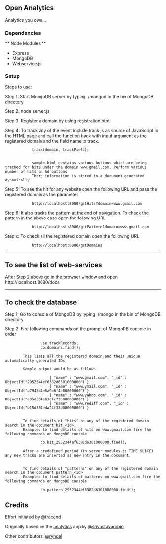 ## Open Analytics

Analytics you own... 


### Dependencies 

** Node Modules **
* Express
* MongoDB
* Webservice.js


### Setup

Steps to use:

Step 1: Start MongoDB server by typing ./mongod in the bin of MongoDB directory

Step 2: node server.js

Step 3: Register a domain by using registration.html

Step 4: To track any of the event include track.js as source of JavaScript in the HTML page and call the function track with input argument as
				the registered domain and the field name to track.

				track(domain, trackField);


				sample.html contains various buttons which are being tracked for hits under the domain www.gmail.com. Perform various number of hits on Ad buttons
				There information is stored in a document generated dynamically.

Step 5: To see the hit for any website open the following URL and pass the registered domain as the parameter
				
				http://localhost:8080/getHits?domain=www.gmail.com


Step 6: It also tracks the pattern at the end of navigation. To check the pattern in the above case open the following URL

				http://localhost:8080/getPattern?domain=www.gmail.com

Step x: To check all the registered domain open the following URL

				http://localhost:8080/getDomains



-------------------------------------------------------------------------------------------
To see the list of web-services
-------------------------------------------------------------------------------------------
After Step 2 above go in the browser window and open
http://localhost:8080/docs




-------------------------------------------------------------------------------------------
To check the database
-------------------------------------------------------------------------------------------
Step 1: Go to console of MongoDB by typing ./mongo in the bin of MongoDB directory

Step 2: Fire following commands on the prompt of MongoDB console in order 

					use trackRecords;
					db.domains.find();

			This lists all the registered domain and their unique automatically generated IDs
			
			Sample output would be as follows

						{ "name" : "www.gmail.com", "_id" : ObjectId("2952344ef6382d6301000000") }
						{ "name" : "www.ymail.com", "_id" : ObjectId("a794344e8a9b6f4e00000000") }
						{ "name" : "www.yahoo.com", "_id" : ObjectId("a35d354e03cfc73b00000000") }
						{ "name" : "www.rediff.com", "_id" : ObjectId("b15d354eda24f33d00000000") }


			To find details of "hits" on any of the registered domain search in the document hit_<id>.
			Example: to find details of hits on www.gmail.com fire the following commands on MongoDB console
				
					db.hit_2952344ef6382d6301000000.find();

			After a predefined period (in server_modules.js TIME_SLICE) any new tracks are inserted as new entry in the document.


			To find details of "patterns" on any of the registered domain search in the document pattern_<id>
			Example: to find details of patterns on www.gmail.com fire the following commands on MongoDB console
				
					db.pattern_2952344ef6382d6301000000.find();


## Credits 

Effort initiated by [@tracend](https://github.com/tracend)

Originally based on the [analytics](https://github.com/srivastavarobin/analytics) app by [@srivastavarobin](https://github.com/srivastavarobin)

Other contributors: [@ryndel](https://github.com/ryndel)
